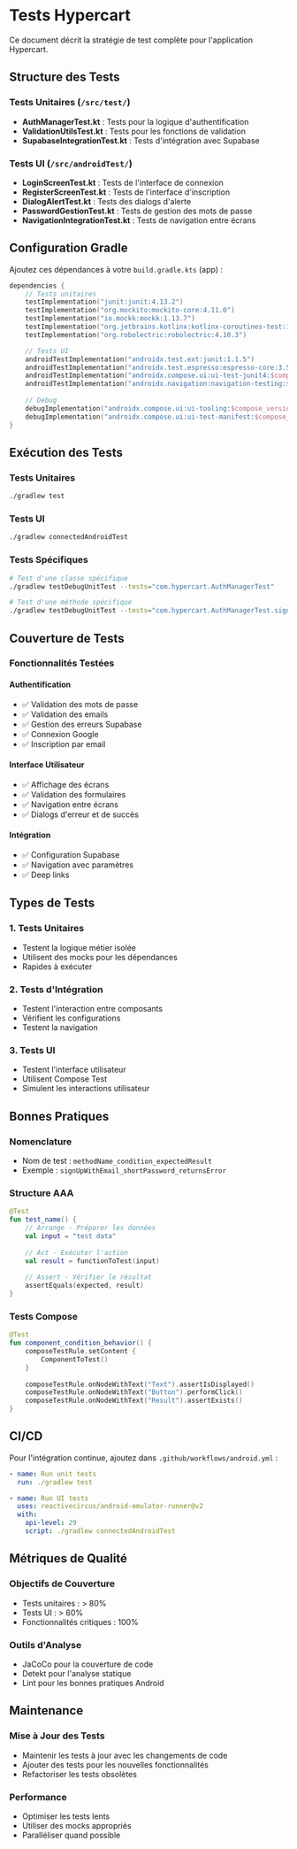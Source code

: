 # Tests Hypercart

Ce document décrit la stratégie de test complète pour l'application Hypercart.

## Structure des Tests

### Tests Unitaires (`/src/test/`)
- **AuthManagerTest.kt** : Tests pour la logique d'authentification
- **ValidationUtilsTest.kt** : Tests pour les fonctions de validation
- **SupabaseIntegrationTest.kt** : Tests d'intégration avec Supabase

### Tests UI (`/src/androidTest/`)
- **LoginScreenTest.kt** : Tests de l'interface de connexion
- **RegisterScreenTest.kt** : Tests de l'interface d'inscription
- **DialogAlertTest.kt** : Tests des dialogs d'alerte
- **PasswordGestionTest.kt** : Tests de gestion des mots de passe
- **NavigationIntegrationTest.kt** : Tests de navigation entre écrans

## Configuration Gradle

Ajoutez ces dépendances à votre `build.gradle.kts` (app) :

```kotlin
dependencies {
    // Tests unitaires
    testImplementation("junit:junit:4.13.2")
    testImplementation("org.mockito:mockito-core:4.11.0")
    testImplementation("io.mockk:mockk:1.13.7")
    testImplementation("org.jetbrains.kotlinx:kotlinx-coroutines-test:1.7.3")
    testImplementation("org.robolectric:robolectric:4.10.3")

    // Tests UI
    androidTestImplementation("androidx.test.ext:junit:1.1.5")
    androidTestImplementation("androidx.test.espresso:espresso-core:3.5.1")
    androidTestImplementation("androidx.compose.ui:ui-test-junit4:$compose_version")
    androidTestImplementation("androidx.navigation:navigation-testing:$nav_version")
    
    // Debug
    debugImplementation("androidx.compose.ui:ui-tooling:$compose_version")
    debugImplementation("androidx.compose.ui:ui-test-manifest:$compose_version")
}
```

## Exécution des Tests

### Tests Unitaires
```bash
./gradlew test
```

### Tests UI
```bash
./gradlew connectedAndroidTest
```

### Tests Spécifiques
```bash
# Test d'une classe spécifique
./gradlew testDebugUnitTest --tests="com.hypercart.AuthManagerTest"

# Test d'une méthode spécifique
./gradlew testDebugUnitTest --tests="com.hypercart.AuthManagerTest.signUpWithEmail_returns_error_for_short_password"
```

## Couverture de Tests

### Fonctionnalités Testées

#### Authentification
- ✅ Validation des mots de passe
- ✅ Validation des emails
- ✅ Gestion des erreurs Supabase
- ✅ Connexion Google
- ✅ Inscription par email

#### Interface Utilisateur
- ✅ Affichage des écrans
- ✅ Validation des formulaires
- ✅ Navigation entre écrans
- ✅ Dialogs d'erreur et de succès

#### Intégration
- ✅ Configuration Supabase
- ✅ Navigation avec paramètres
- ✅ Deep links

## Types de Tests

### 1. Tests Unitaires
- Testent la logique métier isolée
- Utilisent des mocks pour les dépendances
- Rapides à exécuter

### 2. Tests d'Intégration
- Testent l'interaction entre composants
- Vérifient les configurations
- Testent la navigation

### 3. Tests UI
- Testent l'interface utilisateur
- Utilisent Compose Test
- Simulent les interactions utilisateur

## Bonnes Pratiques

### Nomenclature
- Nom de test : `methodName_condition_expectedResult`
- Exemple : `signUpWithEmail_shortPassword_returnsError`

### Structure AAA
```kotlin
@Test
fun test_name() {
    // Arrange - Préparer les données
    val input = "test data"
    
    // Act - Exécuter l'action
    val result = functionToTest(input)
    
    // Assert - Vérifier le résultat
    assertEquals(expected, result)
}
```

### Tests Compose
```kotlin
@Test
fun component_condition_behavior() {
    composeTestRule.setContent {
        ComponentToTest()
    }
    
    composeTestRule.onNodeWithText("Text").assertIsDisplayed()
    composeTestRule.onNodeWithText("Button").performClick()
    composeTestRule.onNodeWithText("Result").assertExists()
}
```

## CI/CD

Pour l'intégration continue, ajoutez dans `.github/workflows/android.yml` :

```yaml
- name: Run unit tests
  run: ./gradlew test

- name: Run UI tests
  uses: reactivecircus/android-emulator-runner@v2
  with:
    api-level: 29
    script: ./gradlew connectedAndroidTest
```

## Métriques de Qualité

### Objectifs de Couverture
- Tests unitaires : > 80%
- Tests UI : > 60%
- Fonctionnalités critiques : 100%

### Outils d'Analyse
- JaCoCo pour la couverture de code
- Detekt pour l'analyse statique
- Lint pour les bonnes pratiques Android

## Maintenance

### Mise à Jour des Tests
- Maintenir les tests à jour avec les changements de code
- Ajouter des tests pour les nouvelles fonctionnalités
- Refactoriser les tests obsolètes

### Performance
- Optimiser les tests lents
- Utiliser des mocks appropriés
- Paralléliser quand possible